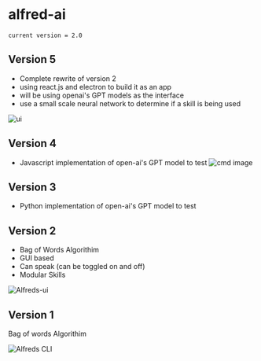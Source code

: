 # alfred-ai

```
current version = 2.0
```
## Version 5
* Complete rewrite of version 2
* using react.js and electron to build it as an app
* will be using openai's GPT models as the interface
* use a small scale neural network to determine if a skill is being used

![ui](https://portfolio.blueberrypi.studio/media/Screenshot%202023-05-12%20211313.png)

## Version 4
* Javascript implementation of open-ai's GPT model to test
![cmd image](https://portfolio.blueberrypi.studio/media/Screenshot%202023-05-08%20155005_xZyywXp.png)

## Version 3
* Python implementation of open-ai's GPT model to test

## Version 2
* Bag of Words Algorithim
* GUI based
* Can speak (can be toggled on and off)
* Modular Skills


![Alfreds-ui](https://portfolio.blueberrypi.studio/media/alfred-ui.png)


## Version 1
Bag of words Algorithim

![Alfreds CLI](https://portfolio.blueberrypi.studio/media/images/alfredv1.png)


